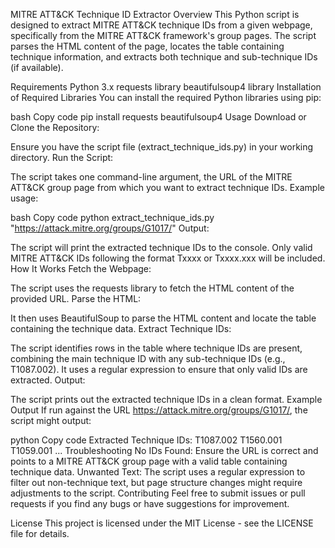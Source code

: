 MITRE ATT&CK Technique ID Extractor
Overview
This Python script is designed to extract MITRE ATT&CK technique IDs from a given webpage, specifically from the MITRE ATT&CK framework's group pages. The script parses the HTML content of the page, locates the table containing technique information, and extracts both technique and sub-technique IDs (if available).

Requirements
Python 3.x
requests library
beautifulsoup4 library
Installation of Required Libraries
You can install the required Python libraries using pip:

bash
Copy code
pip install requests beautifulsoup4
Usage
Download or Clone the Repository:

Ensure you have the script file (extract_technique_ids.py) in your working directory.
Run the Script:

The script takes one command-line argument, the URL of the MITRE ATT&CK group page from which you want to extract technique IDs.
Example usage:

bash
Copy code
python extract_technique_ids.py "https://attack.mitre.org/groups/G1017/"
Output:

The script will print the extracted technique IDs to the console. Only valid MITRE ATT&CK IDs following the format Txxxx or Txxxx.xxx will be included.
How It Works
Fetch the Webpage:

The script uses the requests library to fetch the HTML content of the provided URL.
Parse the HTML:

It then uses BeautifulSoup to parse the HTML content and locate the table containing the technique data.
Extract Technique IDs:

The script identifies rows in the table where technique IDs are present, combining the main technique ID with any sub-technique IDs (e.g., T1087.002).
It uses a regular expression to ensure that only valid IDs are extracted.
Output:

The script prints out the extracted technique IDs in a clean format.
Example Output
If run against the URL https://attack.mitre.org/groups/G1017/, the script might output:

python
Copy code
Extracted Technique IDs:
T1087.002
T1560.001
T1059.001
...
Troubleshooting
No IDs Found: Ensure the URL is correct and points to a MITRE ATT&CK group page with a valid table containing technique data.
Unwanted Text: The script uses a regular expression to filter out non-technique text, but page structure changes might require adjustments to the script.
Contributing
Feel free to submit issues or pull requests if you find any bugs or have suggestions for improvement.

License
This project is licensed under the MIT License - see the LICENSE file for details.
